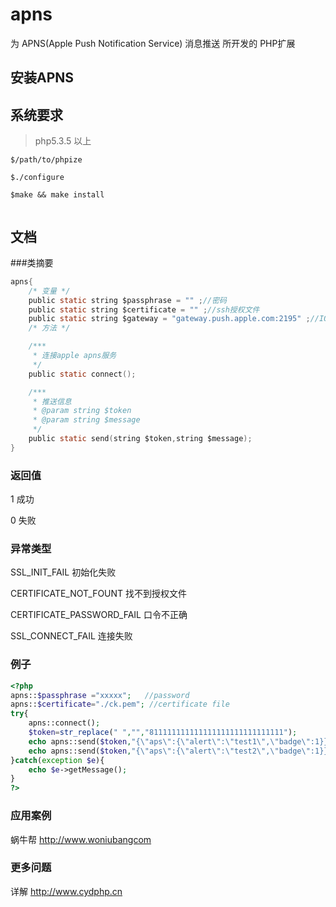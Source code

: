 apns
====

为  APNS(Apple Push Notification Service) 消息推送 所开发的 PHP扩展

## 安装APNS

## 系统要求

>  php5.3.5 以上


```
$/path/to/phpize

$./configure

$make && make install


```

## 文档



###类摘要
```c
apns{
    /* 变量 */
    public static string $passphrase = "" ;//密码
    public static string $certificate = "" ;//ssh授权文件
    public static string $gateway = "gateway.push.apple.com:2195" ;//IOS APNS 服务器推送接口
    /* 方法 */

    /***
     * 连接apple apns服务
     */
    public static connect();

    /***
     * 推送信息
     * @param string $token
     * @param string $message
     */
    public static send(string $token,string $message);
}

```
### 返回值

1 成功

0 失败

### 异常类型

 SSL_INIT_FAIL 初始化失败

 CERTIFICATE_NOT_FOUNT 找不到授权文件

 CERTIFICATE_PASSWORD_FAIL 口令不正确

 SSL_CONNECT_FAIL 连接失败


### 例子

```php
<?php
apns::$passphrase ="xxxxx";   //password
apns::$certificate="./ck.pem"; //certificate file
try{
    apns::connect();
    $token=str_replace(" ","","811111111111111111111111111111");
    echo apns::send($token,"{\"aps\":{\"alert\":\"test1\",\"badge\":1}}");
    echo apns::send($token,"{\"aps\":{\"alert\":\"test2\",\"badge\":1}}");
}catch(exception $e){
    echo $e->getMessage();
}
?>
```
### 应用案例

蜗牛帮 http://www.woniubangcom


### 更多问题

详解 http://www.cydphp.cn





